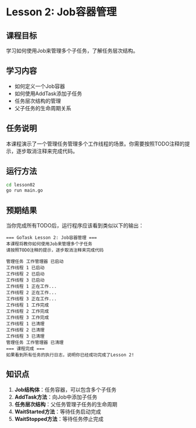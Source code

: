 # Lesson 2: Job容器管理

## 课程目标
学习如何使用Job来管理多个子任务，了解任务层次结构。

## 学习内容
- 如何定义一个Job容器
- 如何使用AddTask添加子任务
- 任务层次结构的管理
- 父子任务的生命周期关系

## 任务说明
本课程演示了一个管理任务管理多个工作线程的场景。你需要按照TODO注释的提示，逐步取消注释来完成代码。

## 运行方法
```bash
cd lesson02
go run main.go
```

## 预期结果
当你完成所有TODO后，运行程序应该看到类似以下的输出：
```
=== GoTask Lesson 2: Job容器管理 ===
本课程将教你如何使用Job来管理多个子任务
请按照TODO注释的提示，逐步取消注释来完成代码

管理任务 工作管理器 已启动
工作线程 1 已启动
工作线程 2 已启动
工作线程 3 已启动
工作线程 1 正在工作...
工作线程 2 正在工作...
工作线程 3 正在工作...
工作线程 1 工作完成
工作线程 2 工作完成
工作线程 3 工作完成
工作线程 1 已清理
工作线程 2 已清理
工作线程 3 已清理
管理任务 工作管理器 已清理
=== 课程完成 ===
如果看到所有任务的执行日志，说明你已经成功完成了Lesson 2!
```

## 知识点
1. **Job结构体**：任务容器，可以包含多个子任务
2. **AddTask方法**：向Job中添加子任务
3. **任务层次结构**：父任务管理子任务的生命周期
4. **WaitStarted方法**：等待任务启动完成
5. **WaitStopped方法**：等待任务停止完成
